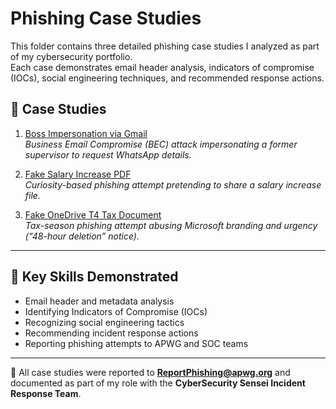 # Phishing Case Studies

This folder contains three detailed phishing case studies I analyzed as part of my cybersecurity portfolio.  
Each case demonstrates email header analysis, indicators of compromise (IOCs), social engineering techniques, and recommended response actions.

## 📂 Case Studies

1. [Boss Impersonation via Gmail](case1_boss-impersonation.md)  
   *Business Email Compromise (BEC) attack impersonating a former supervisor to request WhatsApp details.*

2. [Fake Salary Increase PDF](case2_salary-increase-phish.md)  
   *Curiosity-based phishing attempt pretending to share a salary increase file.*

3. [Fake OneDrive T4 Tax Document](case3_t4-phish.md)  
   *Tax-season phishing attempt abusing Microsoft branding and urgency (“48-hour deletion” notice).*

---

## 🔐 Key Skills Demonstrated
- Email header and metadata analysis  
- Identifying Indicators of Compromise (IOCs)  
- Recognizing social engineering tactics  
- Recommending incident response actions  
- Reporting phishing attempts to APWG and SOC teams  

---

📧 All case studies were reported to **ReportPhishing@apwg.org** and documented as part of my role with the **CyberSecurity Sensei Incident Response Team**.
